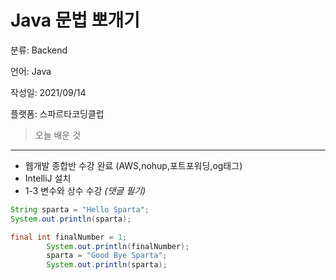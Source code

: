 # Java 문법 뽀개기

분류: Backend

언어: Java

작성일: 2021/09/14

플랫폼: 스파르타코딩클럽



> 오늘 배운 것
> 

---

- 웹개발 종합반 수강 완료 (AWS,nohup,포트포워딩,og태그)
- IntelliJ 설치
- 1-3 변수와 상수 수강 *(댓글 필기)*

```java
String sparta = "Hello Sparta";
System.out.println(sparta);

final int finalNumber = 1;
        System.out.println(finalNumber);
        sparta = "Good Bye Sparta";
        System.out.println(sparta);
```

